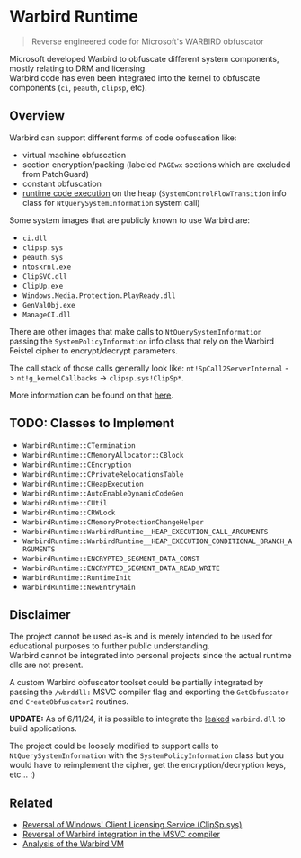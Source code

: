 # Warbird Runtime
> Reverse engineered code for Microsoft's WARBIRD obfuscator

Microsoft developed Warbird to obfuscate different system components, mostly relating to DRM and licensing.  
Warbird code has even been integrated into the kernel to obfuscate components (`ci`, `peauth`, `clipsp`, etc).

## Overview

Warbird can support different forms of code obfuscation like:
- virtual machine obfuscation
- section encryption/packing (labeled `PAGEwx` sections which are excluded from PatchGuard)
- constant obfuscation
- [runtime code execution](https://www.youtube.com/watch?v=gu_i6LYuePg) on the heap (`SystemControlFlowTransition` info class for `NtQuerySystemInformation` system call)

Some system images that are publicly known to use Warbird are:
- `ci.dll`
- `clipsp.sys`
- `peauth.sys`
- `ntoskrnl.exe`
- `ClipSVC.dll`
- `ClipUp.exe`
- `Windows.Media.Protection.PlayReady.dll`
- `GenValObj.exe`
- `ManageCI.dll`

There are other images that make calls to `NtQuerySystemInformation` passing the `SystemPolicyInformation` info class that rely on the Warbird Feistel cipher to encrypt/decrypt parameters.

The call stack of those calls generally look like:
`nt!SpCall2ServerInternal` -> `nt!g_kernelCallbacks` -> `clipsp.sys!ClipSp*`. 

More information can be found on that [here](https://github.com/KiFilterFiberContext/windows-software-policy).

## TODO: Classes to Implement
- `WarbirdRuntime::CTermination` 
- `WarbirdRuntime::CMemoryAllocator::CBlock`
- `WarbirdRuntime::CEncryption`
- `WarbirdRuntime::CPrivateRelocationsTable`
- `WarbirdRuntime::CHeapExecution`
- `WarbirdRuntime::AutoEnableDynamicCodeGen`
- `WarbirdRuntime::CUtil`
- `WarbirdRuntime::CRWLock`
- `WarbirdRuntime::CMemoryProtectionChangeHelper`
- `WarbirdRuntime::WarbirdRuntime__HEAP_EXECUTION_CALL_ARGUMENTS`
- `WarbirdRuntime::WarbirdRuntime__HEAP_EXECUTION_CONDITIONAL_BRANCH_ARGUMENTS`
- `WarbirdRuntime::ENCRYPTED_SEGMENT_DATA_CONST`
- `WarbirdRuntime::ENCRYPTED_SEGMENT_DATA_READ_WRITE`
- `WarbirdRuntime::RuntimeInit`
- `WarbirdRuntime::NewEntryMain`

## Disclaimer
The project cannot be used as-is and is merely intended to be used for educational purposes to further public understanding.  
Warbird cannot be integrated into personal projects since the actual runtime dlls are not present.  

A custom Warbird obfuscator toolset could be partially integrated by passing the `/wbrddll:` MSVC compiler flag and exporting the `GetObfuscator` and `CreateObfuscator2` routines.

**UPDATE:** As of 6/11/24, it is possible to integrate the [leaked](https://seclists.org/fulldisclosure/2024/Jun/7) `warbird.dll` to build applications.

The project could be loosely modified to support calls to `NtQuerySystemInformation` with the `SystemPolicyInformation` class but you would have to reimplement the cipher, get the encryption/decryption keys, etc... :)

## Related 
- [Reversal of Windows' Client Licensing Service (ClipSp.sys)](https://github.com/KiFilterFiberContext/windows-software-policy)
- [Reversal of Warbird integration in the MSVC compiler](https://github.com/KiFilterFiberContext/warbird-obfuscate)
- [Analysis of the Warbird VM](https://github.com/airbus-seclab/warbirdvm)
